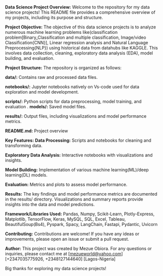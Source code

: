 **Data Science Project Overview:**
Welcome to the repository for my data science projects! This README file provides a comprehensive overview of my projects, including its purpose and structure.


**Project Objective:**
The objective of this data science projects is to analyze numerous machine learning problems like(classification problem[Binary_Classification and multiple classification, Image/video Classification{CNN}], Linear regression analysis and Natural Language Preprocessing{NLP}) using historical data from datahubs like KAGGLE. This involves data collection, cleaning, exploratory data analysis (EDA), model building, and evaluation.

**Project Structure:**
The repository is organized as follows:

**data/:** Contains raw and processed data files.

**notebooks/:** Jupyter notebooks natively on Vs-code used for data exploration and model development.

**scripts/:** Python scripts for data preprocessing, model training, and evaluation
.
**models/:** Saved model files.

**results/:** Output files, including visualizations and model performance metrics.

**README.md:** Project overview


**Key Features:**
**Data Processing:** Scripts and notebooks for cleaning and transforming data.

**Exploratory Data Analysis:** Interactive notebooks with visualizations and insights.

**Model Building:** Implementation of various machine learning(ML)/deep learning(DL) models.

**Evaluation:** Metrics and plots to assess model performance.


**Results:**
The key findings and model performance metrics are documented in the results/ directory. Visualizations and summary reports provide insights into the data and model predictions.


**Framework/Libraries Used:**
Pandas, Numpy, Scikit-Learn, Plotly-Express, Matplotlib, TensorFlow, Keras, MySQL, SQL, Excel, Tableau, BeautifulSoup(Bs4), Pyspark, Spacy, LangChain, Fastapi, Pydantic, Uvicorn


**Contributing:**
Contributions are welcome! If you have any ideas or improvements, please open an issue or submit a pull request.

**Author:**
This project was created by Mezue Obiora. For any questions or inquiries, please contact me at [mezueworld@yahoo.com] [+2347035775926, +2348127144640] [Lagos-Nigeria]

Big thanks for exploring my data science projects!
